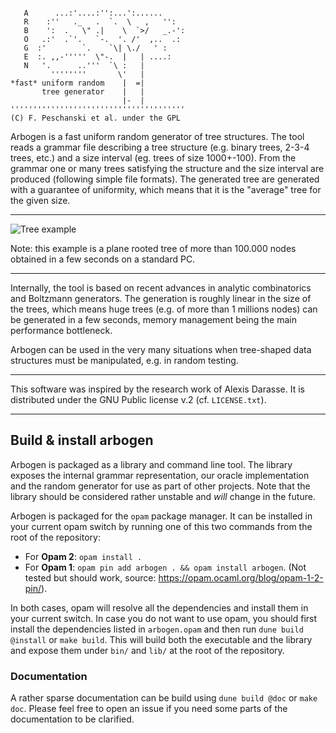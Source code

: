 ```

   A      ...:'....:'':...':......
   R    :''   ._   .  `.  \   ,   '':
   B    ':  .   \" .|    \  `>/   _.-':
   O   .:'  .`'.   `-.  '. /'  ,..  .:
   G  :'        `.    `\| \./   ' :
   E  :. ,,-'''''  \"-.  |   | ....:
   N   '.      ..'''  `\ :   |
         ''''''''       \'   |
*fast* uniform random    |  =|
       tree generator    |   |
                         |-  |
'''''''''''''''''''''''''''''''''''''''
(C) F. Peschanski et al. under the GPL
```

Arbogen is a fast uniform random generator of tree structures.
The tool reads a grammar file describing a tree structure
(e.g. binary trees, 2-3-4 trees, etc.) and a size interval
(eg. trees of size 1000+-100). From the grammar one or
many trees satisfying the structure and the size interval
are produced (following simple file formats).
The generated tree are generated with a guarantee of uniformity,
which means that it is the "average" tree for the given size.

----

![Tree example](https://github.com/fredokun/arbogen/wiki/images/tree_nary_seq_big.png)

Note: this example is a plane rooted tree of more than 100.000 nodes obtained in a few seconds on a standard PC.

----

Internally, the tool is based on recent advances in analytic
combinatorics and Boltzmann generators. The generation is
roughly linear in the size of the trees, which means huge
trees (e.g. of more than 1 millions nodes) can be generated
in a few seconds, memory management being the main
performance bottleneck.

Arbogen can be used in the very many situations when tree-shaped
data structures must be manipulated, e.g. in random testing.

----

This software was inspired by the research work of Alexis Darasse.
It is distributed under the GNU Public license v.2 (cf. `LICENSE.txt`).

----

## Build & install arbogen

Arbogen is packaged as a library and command line tool. The library exposes the
internal grammar representation, our oracle implementation and the random
generator for use as part of other projects. Note that the library should be
considered rather unstable and *will* change in the future.

Arbogen is packaged for the `opam` package manager. It can be installed in your
current opam switch by running one of this two commands from the root of the
repository:

- For **Opam 2**: `opam install .`
- For **Opam 1**: `opam pin add arbogen . && opam install arbogen`. (Not tested
  but should work, source: https://opam.ocaml.org/blog/opam-1-2-pin/).

In both cases, opam will resolve all the dependencies and install them in your
current switch. In case you do not want to use opam, you should first install
the dependencies listed in `arbogen.opam` and then run `dune build @install` or
`make build`. This will build both the executable and the library and expose
them under `bin/` and `lib/` at the root of the repository.

### Documentation

A rather sparse documentation can be build using `dune build @doc` or `make
doc`. Please feel free to open an issue if you need some parts of the
documentation to be clarified.
